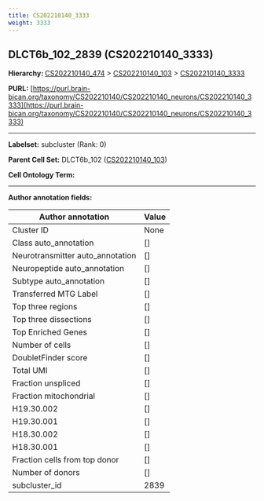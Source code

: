 ```yaml
---
title: CS202210140_3333
weight: 3333
---
```

## DLCT6b_102_2839 (CS202210140_3333)
<b>Hierarchy: </b>
[CS202210140_474](../CS202210140_474) >
[CS202210140_103](../CS202210140_103) >
[CS202210140_3333](../CS202210140_3333)

**PURL:** [https://purl.brain-bican.org/taxonomy/CS202210140/CS202210140_neurons/CS202210140_3333](https://purl.brain-bican.org/taxonomy/CS202210140/CS202210140_neurons/CS202210140_3333)

---


**Labelset:** subcluster (Rank: 0)

**Parent Cell Set:** DLCT6b_102 ([CS202210140_103](../CS202210140_103))



**Cell Ontology Term:** 

[MARKER GENES.]: #


---

[TRANSFERRED ANNOTATIONS.]: #


[AUTHOR ANNOTATION FIELDS.]: #


**Author annotation fields:**

| Author annotation | Value |
|-------------------|-------|
|Cluster ID|None|
|Class auto_annotation|[]|
|Neurotransmitter auto_annotation|[]|
|Neuropeptide auto_annotation|[]|
|Subtype auto_annotation|[]|
|Transferred MTG Label|[]|
|Top three regions|[]|
|Top three dissections|[]|
|Top Enriched Genes|[]|
|Number of cells|[]|
|DoubletFinder score|[]|
|Total UMI|[]|
|Fraction unspliced|[]|
|Fraction mitochondrial|[]|
|H19.30.002|[]|
|H19.30.001|[]|
|H18.30.002|[]|
|H18.30.001|[]|
|Fraction cells from top donor|[]|
|Number of donors|[]|
|subcluster_id|2839|
